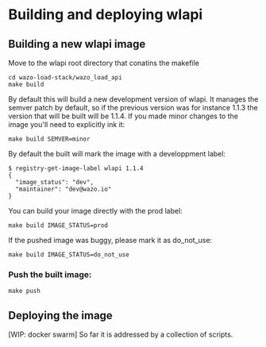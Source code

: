 # Building and deploying wlapi

## Building a new wlapi image
Move to the wlapi root directory that conatins the makefile
```
cd wazo-load-stack/wazo_load_api
make build
```

By default this will build a new development version of wlapi. It manages
the semver patch by default, so if the previous version was for instance 
1.1.3 the version that will be built will be 1.1.4.
If you made minor changes to the image you'll need to explicitly ink it:

```
make build SEMVER=minor
```

By default the built will mark the image with a developpment label:
```
$ registry-get-image-label wlapi 1.1.4
{
  "image_status": "dev",
  "maintainer": "dev@wazo.io"
}
```

You can build your image directly with the prod label:
```
make build IMAGE_STATUS=prod
```
If the pushed image was buggy, please mark it as do_not_use:
```
make build IMAGE_STATUS=do_not_use
```

### Push the built image:
```
make push
```

## Deploying the image
[WIP: docker swarm]
So far it is addressed by a collection of scripts.